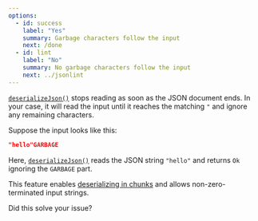 ```yaml
---
options:
  - id: success
    label: "Yes"
    summary: Garbage characters follow the input
    next: /done
  - id: lint
    label: "No"
    summary: No garbage characters follow the input
    next: ../jsonlint
---
```


[`deserializeJson()`](/v6/api/json/deserializejson/) stops reading as soon as the JSON document ends.
In your case, it will read the input until it reaches the matching `"` and ignore any remaining characters.


Suppose the input looks like this:

```json
"hello"GARBAGE
```

Here, [`deserializeJson()`](/v6/api/json/deserializejson/) reads the JSON string `"hello"` and returns `Ok` ignoring the `GARBAGE` part.

This feature enables [deserializing in chunks](/v6/how-to/deserialize-a-very-large-document/#deserialization/in-chunks) and allows non-zero-terminated input strings.

Did this solve your issue?